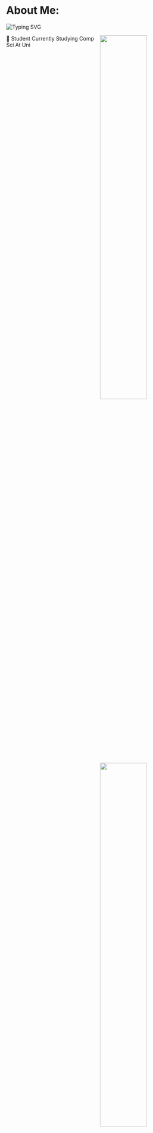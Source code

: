 # About Me:
![Typing SVG](https://readme-typing-svg.demolab.com/?lines=Beamed+By+Spin+🐀)

<!-- Adjust image widths to 50% of the screen width -->
<img style="width: 50%; max-width: 600px;" align="right" src="https://github-readme-stats.vercel.app/api?username=SSIDSpin&theme=gotham&hide_border=false&include_all_commits=false&count_private=false">
<img style="width: 50%; max-width: 600px;" align="right" src="https://github-readme-streak-stats.herokuapp.com/?user=SSIDSpin&theme=gotham&hide_border=false">

:speech_balloon: Student Currently Studying Comp Sci At Uni
<br><br>

<div style="clear: both;"></div> <!-- Clears float to keep the content below -->

# Top Open Source -
[![Minecraft OTC Phisher + Auto Secure](https://github-readme-stats.vercel.app/api/pin/?username=SSIDSpin&repo=Minecraft-Account-Discord-Bot-Phisher&border_color=FFFFFF&bg_color=000000&title_color=C9D1D9&text_color=8B949E&icon_color=FFFFFF)](https://github.com/SSIDSpin/Minecraft-Account-Discord-Bot-Phisher)
